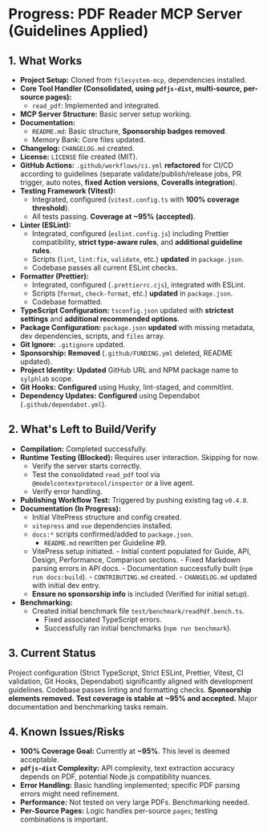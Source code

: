 <!-- Version: 1.19 | Last Updated: 2025-04-06 | Updated By: Sylph -->

# Progress: PDF Reader MCP Server (Guidelines Applied)

## 1. What Works

- **Project Setup:** Cloned from `filesystem-mcp`, dependencies installed.
- **Core Tool Handler (Consolidated, using `pdfjs-dist`, multi-source, per-source pages):**
  - `read_pdf`: Implemented and integrated.
- **MCP Server Structure:** Basic server setup working.
- **Documentation:**
  - `README.md`: Basic structure, **Sponsorship badges removed**.
  - Memory Bank: Core files updated.
- **Changelog:** `CHANGELOG.md` created.
- **License:** `LICENSE` file created (MIT).
- **GitHub Actions:** `.github/workflows/ci.yml` **refactored** for CI/CD according to guidelines (separate validate/publish/release jobs, PR trigger, auto notes, **fixed Action versions**, **Coveralls integration**).
- **Testing Framework (Vitest):**
  - Integrated, configured (`vitest.config.ts` with **100% coverage threshold**).
  - All tests passing. **Coverage at ~95% (accepted)**.
- **Linter (ESLint):**
  - Integrated, configured (`eslint.config.js`) including Prettier compatibility, **strict type-aware rules**, and **additional guideline rules**.
  - Scripts (`lint`, `lint:fix`, `validate`, etc.) **updated** in `package.json`.
  - Codebase passes all current ESLint checks.
- **Formatter (Prettier):**
  - Integrated, configured (`.prettierrc.cjs`), integrated with ESLint.
  - Scripts (`format`, `check-format`, etc.) **updated** in `package.json`.
  - Codebase formatted.
- **TypeScript Configuration:** `tsconfig.json` updated with **strictest settings** and **additional recommended options**.
- **Package Configuration:** `package.json` **updated** with missing metadata, dev dependencies, scripts, and `files` array.
- **Git Ignore:** `.gitignore` updated.
- **Sponsorship:** **Removed** (`.github/FUNDING.yml` deleted, README updated).
- **Project Identity:** **Updated** GitHub URL and NPM package name to `sylphlab` scope.
- **Git Hooks:** **Configured** using Husky, lint-staged, and commitlint.
- **Dependency Updates:** **Configured** using Dependabot (`.github/dependabot.yml`).

## 2. What's Left to Build/Verify

- **Compilation:** Completed successfully.
- **Runtime Testing (Blocked):** Requires user interaction. Skipping for now.
  - Verify the server starts correctly.
  - Test the consolidated `read_pdf` tool via `@modelcontextprotocol/inspector` or a live agent.
  - Verify error handling.
- **Publishing Workflow Test:** Triggered by pushing existing tag `v0.4.0`.
- **Documentation (In Progress):**
  - Initial VitePress structure and config created.
  - `vitepress` and `vue` dependencies installed.
  - `docs:*` scripts confirmed/added to `package.json`.
    - `README.md` rewritten per Guideline #9.
  - VitePress setup initiated. - Initial content populated for Guide, API, Design, Performance, Comparison sections. - Fixed Markdown parsing errors in API docs. - Documentation successfully built (`npm run docs:build`). - `CONTRIBUTING.md` created. - `CHANGELOG.md` updated with initial dev entry.
  - **Ensure no sponsorship info** is included (Verified for initial setup).
- **Benchmarking:**
  - Created initial benchmark file `test/benchmark/readPdf.bench.ts`.
    - Fixed associated TypeScript errors.
    - Successfully ran initial benchmarks (`npm run benchmark`).

## 3. Current Status

Project configuration (Strict TypeScript, Strict ESLint, Prettier, Vitest, CI validation, Git Hooks, Dependabot) significantly aligned with development guidelines. Codebase passes linting and formatting checks. **Sponsorship elements removed.** **Test coverage is stable at ~95% and accepted.** Major documentation and benchmarking tasks remain.

## 4. Known Issues/Risks

- **100% Coverage Goal:** Currently at **~95%**. This level is deemed acceptable.
- **`pdfjs-dist` Complexity:** API complexity, text extraction accuracy depends on PDF, potential Node.js compatibility nuances.
- **Error Handling:** Basic handling implemented; specific PDF parsing errors might need refinement.
- **Performance:** Not tested on very large PDFs. Benchmarking needed.
- **Per-Source Pages:** Logic handles per-source `pages`; testing combinations is important.

